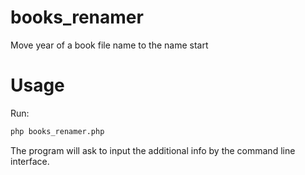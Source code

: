 # books_renamer
Move year of a book file name to the name start

# Usage

Run:
```bash
php books_renamer.php
```

The program will ask to input the additional info by the command line interface.
